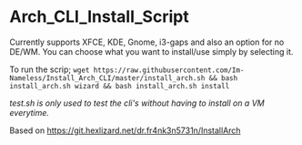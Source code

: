 # Arch_CLI_Install_Script

Currently supports XFCE, KDE, Gnome, i3-gaps and also an option for no DE/WM.
You can choose what you want to install/use simply by selecting it.

To run the scrip;
`wget https://raw.githubusercontent.com/Im-Nameless/Install_Arch_CLI/master/install_arch.sh && bash install_arch.sh wizard && bash install_arch.sh install`

*test.sh is only used to test the cli's without having to install on a VM everytime.*

Based on https://git.hexlizard.net/dr.fr4nk3n5731n/InstallArch

